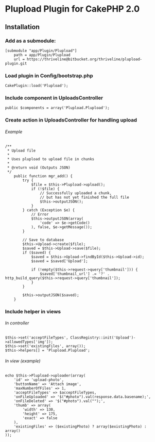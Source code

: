 # Plupload Plugin for CakePHP 2.0

## Installation

### Add as a submodule:

	[submodule "app/Plugin/Plupload"]
		path = app/Plugin/Plupload
		url = https://thriveline@bitbucket.org/thriveline/plupload-plugin.git

### Load plugin in Config/bootstrap.php

	CakePlugin::load('Plupload');
	
### Include component in UploadsController

	public $components = array('Plupload.Plupload');
	
### Create action in UploadsController for handling upload

###### Example

	/**
	 * Upload file
	 *
	 * Uses plupload to upload file in chunks
	 *
	 * @return void (Outputs JSON)
	 */
		public function mgr_add() {
			try {
				$file = $this->Plupload->upload();
				if (!$file) {
					// Successfully uploaded a chunk,
					// but has not yet finished the full file
					$this->outputJSON();
				}
			} catch (Exception $e) {
				// Error
				$this->outputJSON(array(
					'code' => $e->getCode()
				), false, $e->getMessage());
			}
	
			// Save to database
			$this->Upload->create($file);
			$saved = $this->Upload->save($file);
			if ($saved) {
				$saved = $this->Upload->findById($this->Upload->id);
				$saved = $saved['Upload'];
	
				if (!empty($this->request->query['thumbnail'])) {
					$saved['thumbnail_url'] .= '?' . http_build_query($this->request->query['thumbnail']);
				}
			}
	
			$this->outputJSON($saved);
		}

### Include helper in views

###### In controller
	$this->set('acceptFileTypes', ClassRegistry::init('Upload')->allowedTypes['img']);
	$this->set('existingFiles', array());
	$this->helpers[] = 'Plupload.Plupload';

###### In view (example)
	echo $this->Plupload->uploader(array(
		'id' => 'upload-photo',
		'buttonName' => 'Attach image',
		'maxNumberOfFiles' => 1,
		'acceptFileTypes' => $acceptFileTypes,
		'onFileUploaded' => '$("#photo").val(response.data.basename);',
		'onFileDeleted' => '$("#photo").val("");',
		'thumb' => array(
			'width' => 130,
			'height' => 175,
			'exact' => false
		),
		'existingFiles' => ($existingPhoto) ? array($existingPhoto) : array()
	));
